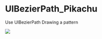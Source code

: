 # UIBezierPath_Pikachu
Use UIBezierPath Drawing a pattern

![](https://cdn-images-1.medium.com/max/1600/1*ptjfgmALbDpFqGTVlzG_Qg.png)
